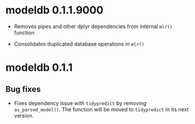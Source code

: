 # modeldb 0.1.1.9000

- Removes pipes and other dplyr dependencies from internal `mlr()` function

- Consolidates duplicated database operations in `mlr()`

# modeldb 0.1.1

## Bug fixes

- Fixes dependency issue with `tidypredict` by removing `as_parsed_model()`.  The function will be moved to `tidypredict` in its next version.
